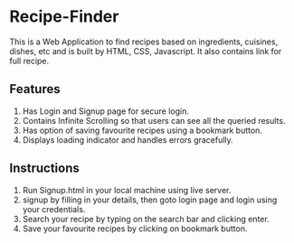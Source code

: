 # Recipe-Finder
This is a Web Application to find recipes based on ingredients, cuisines, dishes, etc and is built by HTML, CSS, Javascript. It also contains link for full recipe.

## Features
1. Has Login and Signup page for secure login.
2. Contains Infinite Scrolling so that users can see all the queried results.
3. Has option of saving favourite recipes using a bookmark button.
4. Displays loading indicator and handles errors gracefully.

## Instructions 
1. Run Signup.html in your local machine using live server.
2. signup by filling in your details, then goto login page and login using your credentials.
3. Search your recipe by typing on the search bar and clicking enter.
4. Save your favourite recipes by clicking on bookmark button.
